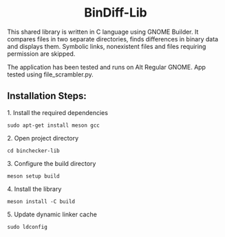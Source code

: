<h1 align="center" id="title">BinDiff-Lib</h1>

<p id="description">This shared library is written in C language using GNOME Builder. It compares files in two separate directories, finds differences in binary data and displays them. Symbolic links, nonexistent files and files requiring permission are skipped.</p> 

The application has been tested and runs on Alt Regular GNOME. App tested using file_scrambler.py.

<h2> Installation Steps:</h2>

<p>1. Install the required dependencies</p>

```
sudo apt-get install meson gcc
```

<p>2. Open project directory</p>

```
cd binchecker-lib
```

<p>3. Configure the build directory</p>

```
meson setup build
```

<p>4. Install the library</p>

```
meson install -C build
```

<p>5. Update dynamic linker cache</p>

```
sudo ldconfig
```
